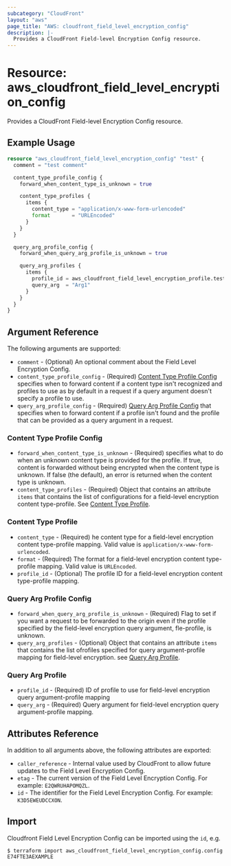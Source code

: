 ```yaml
---
subcategory: "CloudFront"
layout: "aws"
page_title: "AWS: cloudfront_field_level_encryption_config"
description: |-
  Provides a CloudFront Field-level Encryption Config resource.
---
```


# Resource: aws_cloudfront_field_level_encryption_config

Provides a CloudFront Field-level Encryption Config resource.

## Example Usage

```terraform
resource "aws_cloudfront_field_level_encryption_config" "test" {
  comment = "test comment"

  content_type_profile_config {
    forward_when_content_type_is_unknown = true

    content_type_profiles {
      items {
        content_type = "application/x-www-form-urlencoded"
        format       = "URLEncoded"
      }
    }
  }

  query_arg_profile_config {
    forward_when_query_arg_profile_is_unknown = true

    query_arg_profiles {
      items {
        profile_id = aws_cloudfront_field_level_encryption_profile.test.id
        query_arg  = "Arg1"
      }
    }
  }
}
```

## Argument Reference

The following arguments are supported:

* `comment` - (Optional) An optional comment about the Field Level Encryption Config.
* `content_type_profile_config` - (Required) [Content Type Profile Config](#content-type-profile-config) specifies when to forward content if a content type isn't recognized and profiles to use as by default in a request if a query argument doesn't specify a profile to use.
* `query_arg_profile_config` - (Required) [Query Arg Profile Config](#query-arg-profile-config) that specifies when to forward content if a profile isn't found and the profile that can be provided as a query argument in a request.

### Content Type Profile Config

* `forward_when_content_type_is_unknown` - (Required) specifies what to do when an unknown content type is provided for the profile. If true, content is forwarded without being encrypted when the content type is unknown. If false (the default), an error is returned when the content type is unknown.
* `content_type_profiles` - (Required) Object that contains an attribute `items` that contains the list of configurations for a field-level encryption content type-profile. See [Content Type Profile](#content-type-profile).

### Content Type Profile

* `content_type` - (Required) he content type for a field-level encryption content type-profile mapping. Valid value is `application/x-www-form-urlencoded`.
* `format` - (Required) The format for a field-level encryption content type-profile mapping. Valid value is `URLEncoded`.
* `profile_id` - (Optional) The profile ID for a field-level encryption content type-profile mapping.

### Query Arg Profile Config

* `forward_when_query_arg_profile_is_unknown` - (Required) Flag to set if you want a request to be forwarded to the origin even if the profile specified by the field-level encryption query argument, fle-profile, is unknown.
* `query_arg_profiles` - (Optional) Object that contains an attribute `items` that contains the list ofrofiles specified for query argument-profile mapping for field-level encryption. see [Query Arg Profile](#query-arg-profile).

### Query Arg Profile

* `profile_id` - (Required) ID of profile to use for field-level encryption query argument-profile mapping
* `query_arg` - (Required) Query argument for field-level encryption query argument-profile mapping.

## Attributes Reference

In addition to all arguments above, the following attributes are exported:

* `caller_reference` - Internal value used by CloudFront to allow future updates to the Field Level Encryption Config.
* `etag` - The current version of the Field Level Encryption Config. For example: `E2QWRUHAPOMQZL`.
* `id` - The identifier for the Field Level Encryption Config. For example: `K3D5EWEUDCCXON`.

## Import

Cloudfront Field Level Encryption Config can be imported using the `id`, e.g.

```
$ terraform import aws_cloudfront_field_level_encryption_config.config E74FTE3AEXAMPLE
```